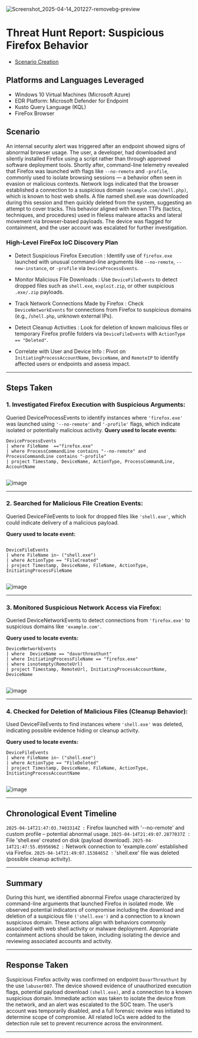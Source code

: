 ![Screenshot_2025-04-14_201227-removebg-preview](https://github.com/user-attachments/assets/b057a1f4-3bed-4b0a-8994-51f2fb187b35)
# Threat Hunt Report: Suspicious Firefox Behavior
- [Scenario Creation](https://github.com/SPANKYWOWWOW/threat-hunting-scenario-firefox/blob/main/threat-hunting-scenario-firefox-event-creation.md)

## Platforms and Languages Leveraged
- Windows 10 Virtual Machines (Microsoft Azure)
- EDR Platform: Microsoft Defender for Endpoint
- Kusto Query Language (KQL)
- FireFox Browser

##  Scenario
An internal security alert was triggered after an endpoint showed signs of abnormal browser usage. The user, a developer, had downloaded and silently installed Firefox using a script rather than through approved software deployment tools. Shortly after, command-line telemetry revealed that Firefox was launched with flags like `--no-remote` and `-profile`, commonly used to isolate browsing sessions — a behavior often seen in evasion or malicious contexts.
Network logs indicated that the browser established a connection to a suspicious domain `(example.com/shell.php)`, which is known to host web shells. A file named shell.exe was downloaded during this session and then quickly deleted from the system, suggesting an attempt to cover tracks. This behavior aligned with known TTPs (tactics, techniques, and procedures) used in fileless malware attacks and lateral movement via browser-based payloads.
The device was flagged for containment, and the user account was escalated for further investigation.

### High-Level FireFox IoC Discovery Plan

- Detect Suspicious Firefox Execution :
  Identify use of `firefox.exe` launched with unusual command-line arguments like `--no-remote`, `--new-instance`, or `-profile` via `DeviceProcessEvents`.

- Monitor Malicious File Downloads :
 Use `DeviceFileEvents` to detect dropped files such as `shell.exe`, `exploit.zip`, or other suspicious `.exe/.zip` payloads.

- Track Network Connections Made by Firefox :
 Check `DeviceNetworkEvents` for connections from Firefox to suspicious domains (e.g., /`shell.php`, unknown external IPs).

- Detect Cleanup Activities :
 Look for deletion of known malicious files or temporary Firefox profile folders via `DeviceFileEvents` with `ActionType == "Deleted"`.

- Correlate with User and Device Info :
 Pivot on `InitiatingProcessAccountName`, `DeviceName`, and `RemoteIP` to identify affected users or endpoints and assess impact.

---

## Steps Taken

### 1.  Investigated Firefox Execution with Suspicious Arguments:

Queried DeviceProcessEvents to identify instances where `'firefox.exe'` was launched using `'--no-remote'` and `'-profile'` flags, which indicate isolated or potentially malicious activity.
**Query used to locate events:**

```kql
DeviceProcessEvents
| where FileName  =="firefox.exe"
| where ProcessCommandLine contains "--no-remote" and ProcessCommandLine contains "-profile"
| project Timestamp, DeviceName, ActionType, ProcessCommandLine, AccountName


```
![image](https://github.com/user-attachments/assets/2b0673c3-5830-4cf7-8bdf-f13d42867f0e)



---

### 2. Searched for Malicious File Creation Events:

Queried DeviceFileEvents to look for dropped files like `'shell.exe'`, which could indicate delivery of a malicious payload.

**Query used to locate event:**

```kql

DeviceFileEvents
| where FileName in~ ("shell.exe")
| where ActionType == "FileCreated"
| project Timestamp, DeviceName, FileName, ActionType, InitiatingProcessFileName


```
![image](https://github.com/user-attachments/assets/8ce038cf-b5f3-41df-9e3e-c4e07ebedb40)



---

### 3. Monitored Suspicious Network Access via Firefox:

Queried DeviceNetworkEvents to detect connections from `'firefox.exe'` to suspicious domains like `'example.com'.`


**Query used to locate events:**

```kql
DeviceNetworkEvents
| where  DeviceName == "davarthreathunt"
| where InitiatingProcessFileName == "firefox.exe"
| where isnotempty(RemoteUrl)
| project Timestamp, RemoteUrl, InitiatingProcessAccountName, DeviceName


```
![image](https://github.com/user-attachments/assets/66e91755-c3d7-4b6a-b898-a51874daec86)



---

### 4.  Checked for Deletion of Malicious Files (Cleanup Behavior):

Used DeviceFileEvents to find instances where `'shell.exe'` was deleted, indicating possible evidence hiding or cleanup activity.


**Query used to locate events:**

```kql
DeviceFileEvents
| where FileName in~ ("shell.exe")
| where ActionType == "FileDeleted"
| project Timestamp, DeviceName, FileName, ActionType, InitiatingProcessAccountName


```
![image](https://github.com/user-attachments/assets/d2c913d2-2ec8-4f35-819f-0811d488abcd)



---

## Chronological Event Timeline 

`2025-04-14T21:47:03.7403314Z :`           Firefox launched with '--no-remote' and custom profile – potential abnormal usage.
`2025-04-14T21:49:07.2877037Z :`	         File 'shell.exe' created on disk (payload download).
`2025-04-14T21:47:55.0595696Z :`         Network connection to 'example.com' established via Firefox.
`2025-04-14T21:49:07.1538465Z :`         'shell.exe' file was deleted (possible cleanup activity).

---

## Summary

During this hunt, we identified abnormal Firefox usage characterized by command-line arguments that launched Firefox in isolated mode. We observed potential indicators of compromise including the download and deletion of a suspicious file `('shell.exe')` and a connection to a known suspicious domain. These actions align with behaviors commonly associated with web shell activity or malware deployment. Appropriate containment actions should be taken, including isolating the device and reviewing associated accounts and activity.

---

## Response Taken

Suspicious Firefox activity was confirmed on endpoint `DavarThreathunt` by the use `labuser007`. The device showed evidence of unauthorized execution flags, potential payload download `(shell.exe)`, and a connection to a known suspicious domain. Immediate action was taken to isolate the device from the network, and an alert was escalated to the SOC team. The user’s account was temporarily disabled, and a full forensic review was initiated to determine scope of compromise. All related IoCs were added to the detection rule set to prevent recurrence across the environment.

---
